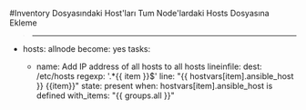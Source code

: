#Inventory Dosyasındaki Host'ları Tum Node'lardaki Hosts Dosyasına Ekleme

>---
- hosts: allnode
  become: yes
  tasks:

   - name: Add IP address of all hosts to all hosts
     lineinfile:
      dest: /etc/hosts
      regexp: '.*{{ item }}$'
      line: "{{ hostvars[item].ansible_host }} {{item}}"
      state: present
     when: hostvars[item].ansible_host is defined
     with_items: "{{ groups.all }}"

